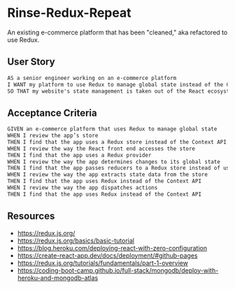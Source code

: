 # Rinse-Redux-Repeat

An existing e-commerce platform that has been "cleaned," aka refactored to use Redux.  

## User Story

```md
AS a senior engineer working on an e-commerce platform
I WANT my platform to use Redux to manage global state instead of the Context API
SO THAT my website's state management is taken out of the React ecosystem
```

## Acceptance Criteria

```md
GIVEN an e-commerce platform that uses Redux to manage global state
WHEN I review the app’s store
THEN I find that the app uses a Redux store instead of the Context API
WHEN I review the way the React front end accesses the store
THEN I find that the app uses a Redux provider
WHEN I review the way the app determines changes to its global state
THEN I find that the app passes reducers to a Redux store instead of using the Context API
WHEN I review the way the app extracts state data from the store
THEN I find that the app uses Redux instead of the Context API
WHEN I review the way the app dispatches actions
THEN I find that the app uses Redux instead of the Context API
```

## Resources
* https://redux.js.org/
* https://redux.js.org/basics/basic-tutorial
* https://blog.heroku.com/deploying-react-with-zero-configuration
* https://create-react-app.dev/docs/deployment/#github-pages
* https://redux.js.org/tutorials/fundamentals/part-1-overview
* https://coding-boot-camp.github.io/full-stack/mongodb/deploy-with-heroku-and-mongodb-atlas





